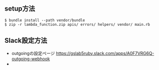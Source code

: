 ## setup方法
```
$ bundle install --path vendor/bundle
$ zip -r lambda_function.zip apis/ errors/ helpers/ vendor/ main.rb
```
## Slack設定方法

- outgoingの設定ページ
https://gslab5ruby.slack.com/apps/A0F7VRG6Q-outgoing-webhook
- 
